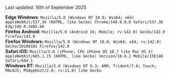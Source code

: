Last updated: 16th of September 2025

<b>Edge Windows</b>: `Mozilla/5.0 (Windows NT 10.0; Win64; x64) AppleWebKit/537.36 (KHTML, like Gecko) Chrome/140.0.0.0 Safari/537.36 Edg/140.0.3485.66`<br>
<b>Firefox Android:</b> `Mozilla/5.0 (Android 16; Mobile; rv:142.0) Gecko/142.0 Firefox/142.0`<br>
<b>Firefox Windows:</b> `Mozilla/5.0 (Windows NT 10.0; Win64; x64; rv:142.0) Gecko/20100101 Firefox/142.0`<br>
<b>Safari iOS:</b> `Mozilla/5.0 (iPhone; CPU iPhone OS 18_7 like Mac OS X) AppleWebKit/605.1.15 (KHTML, like Gecko) Version/18.6.2 Mobile/15E148 Safari/604.1`<br>
<b>Windows RT:</b> `Mozilla/5.0 (Windows NT 6.3; ARM; Trident/7.0; Touch; MALNJS; MSAppHost/2.0; rv:11.0) like Gecko`
